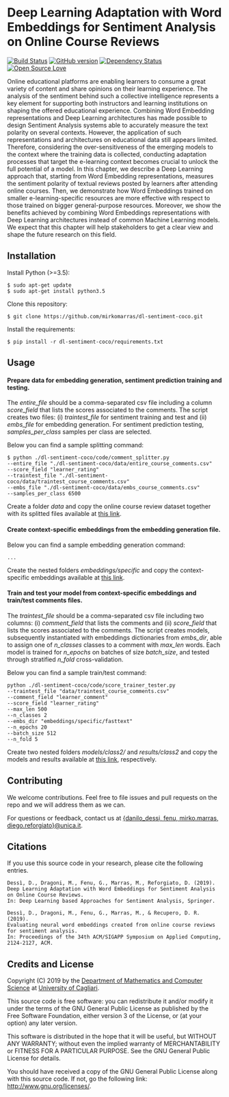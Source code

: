 # Deep Learning Adaptation with Word Embeddings for Sentiment Analysis on Online Course Reviews
[![Build Status](https://travis-ci.org/pages-themes/cayman.svg?branch=master)](https://travis-ci.org/pages-themes/cayman)
[![GitHub version](https://badge.fury.io/gh/boennemann%2Fbadges.svg)](http://badge.fury.io/gh/boennemann%2Fbadges)
[![Dependency Status](https://david-dm.org/boennemann/badges.svg)](https://david-dm.org/boennemann/badges)
[![Open Source Love](https://badges.frapsoft.com/os/gpl/gpl.svg?v=102)](https://github.com/ellerbrock/open-source-badge/)

Online educational platforms are enabling learners to consume a great variety of content and share opinions on their learning experience. The analysis of the sentiment behind such a collective intelligence represents a key element for supporting both instructors and learning institutions on shaping the offered educational experience. Combining Word Embedding representations and Deep Learning architectures has made possible to design Sentiment Analysis systems able to accurately measure the text polarity on several contexts. However, the application of such representations and architectures on educational data still appears limited. Therefore, considering the over-sensitiveness of the emerging models to the context where the training data is collected, conducting adaptation processes that target the e-learning context becomes crucial to unlock the full potential of a model. In this chapter, we describe a Deep Learning approach that, starting from Word Embedding representations, measures the sentiment polarity of textual reviews posted by learners after attending online courses. Then, we demonstrate how Word Embeddings trained on smaller e-learning-specific resources are more effective with respect to those trained on bigger general-purpose resources. Moreover, we show the benefits achieved by combining Word Embeddings representations with Deep Learning architectures instead of common Machine Learning models. We expect that this chapter will help stakeholders to get a clear view and shape the future research on this field. 

## Installation 

Install Python (>=3.5):
```
$ sudo apt-get update
$ sudo apt-get install python3.5
```
Clone this repository: 
```
$ git clone https://github.com/mirkomarras/dl-sentiment-coco.git
```
Install the requirements:
```
$ pip install -r dl-sentiment-coco/requirements.txt
```

## Usage

#### Prepare data for embedding generation, sentiment prediction training and testing.

The *entire_file* should be a comma-separated csv file including a column *score_field* that lists the scores associated 
to the comments. The script creates two files: (i) *traintest_file* for sentiment training and test and (ii) *embs_file* 
for embedding generation. For sentiment prediction testing, *samples_per_class* samples per class are selected.

Below you can find a sample splitting command: 
```
$ python ./dl-sentiment-coco/code/comment_splitter.py 
--entire_file "./dl-sentiment-coco/data/entire_course_comments.csv" 
--score_field "learner_rating" 
--traintest_file "./dl-sentiment-coco/data/traintest_course_comments.csv" 
--embs_file "./dl-sentiment-coco/data/embs_course_comments.csv" 
--samples_per_class 6500
```

Create a folder *data* and copy the online course review dataset together with its splitted files
available at [this link](). 

#### Create context-specific embeddings from the embedding generation file. 

Below you can find a sample embedding generation command:

```
...
```

Create the nested folders *embeddings/specific* and copy the context-specific embeddings available at [this link](). 

#### Train and test your model from context-specific embeddings and train/test comments files. 

The *traintest_file* should be a comma-separated csv file including two columns: (i) *comment_field* that lists the
comments and (ii) *score_field* that lists the scores associated to the comments. The script creates models, subsequently 
instantiated with embeddings dictionaries from *embs_dir*, able to assign one of *n_classes* classes to a comment with 
*max_len* words. Each model is trained for *n_epochs* on batches of size *batch_size*, and tested through stratified *n_fold* cross-validation. 

Below you can find a sample train/test command:

```
python ./dl-sentiment-coco/code/score_trainer_tester.py 
--traintest_file "data/traintest_course_comments.csv" 
--comment_field "learner_comment" 
--score_field "learner_rating" 
--max_len 500 
--n_classes 2 
--embs_dir "embeddings/specific/fasttext" 
--n_epochs 20 
--batch_size 512 
--n_fold 5
```

Create two nested folders *models/class2/* and *results/class2* and copy the models and results 
available at [this link](), respectively. 

## Contributing
We welcome contributions. Feel free to file issues and pull requests on the repo and we will address them as we can.

For questions or feedback, contact us at [{danilo_dessi, fenu, mirko.marras, diego.reforgiato}@unica.it](http://).

## Citations
If you use this source code in your research, please cite the following entries.

```
Dessì, D., Dragoni, M., Fenu, G., Marras, M., Reforgiato, D. (2019). 
Deep Learning Adaptation with Word Embeddings for Sentiment Analysis on Online Course Reviews. 
In: Deep Learning based Approaches for Sentiment Analysis, Springer.
```

```
Dessì, D., Dragoni, M., Fenu, G., Marras, M., & Recupero, D. R. (2019). 
Evaluating neural word embeddings created from online course reviews for sentiment analysis. 
In: Proceedings of the 34th ACM/SIGAPP Symposium on Applied Computing, 2124-2127, ACM.
```

## Credits and License
Copyright (C) 2019 by the [Department of Mathematics and Computer Science](https://www.unica.it/unica/it/dip_matinfo.page) at [University of Cagliari](https://www.unica.it/unica/).

This source code is free software: you can redistribute it and/or modify it under the terms of the GNU General Public License as published by the Free Software Foundation, either version 3 of the License, or (at your option) any later version.

This software is distributed in the hope that it will be useful, but WITHOUT ANY WARRANTY; without even the implied warranty of MERCHANTABILITY or FITNESS FOR A PARTICULAR PURPOSE. See the GNU General Public License for details.

You should have received a copy of the GNU General Public License along with this source code. If not, go the following link: http://www.gnu.org/licenses/.

